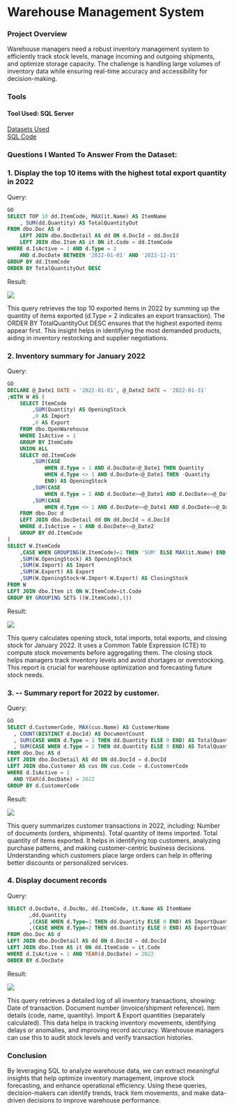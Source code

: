 
# Warehouse Management System   

### Project Overview
Warehouse managers need a robust inventory management system to efficiently track stock levels, manage incoming and outgoing shipments, and optimize storage capacity. The challenge is handling large volumes of inventory data while ensuring real-time accuracy and accessibility for decision-making.

### Tools
#### Tool Used: SQL Server
[Datasets Used](https://github.com/duyyxz/SQL-Project/blob/main/Database.sql)   
[SQL Code](https://github.com/duyyxz/SQL-Project/blob/main/SQLQuery.sql)

### Questions I Wanted To Answer From the Dataset:
### 1. Display the top 10 items with the highest total export quantity in 2022

Query:
```sql
GO
SELECT TOP 10 dd.ItemCode, MAX(it.Name) AS ItemName
    , SUM(dd.Quantity) AS TotalQuantityOut
FROM dbo.Doc AS d
    LEFT JOIN dbo.DocDetail AS dd ON d.DocId = dd.DocId
    LEFT JOIN dbo.Item AS it ON it.Code = dd.ItemCode
WHERE d.IsActive = 1 AND d.Type = 2
    AND d.DocDate BETWEEN '2022-01-01' AND '2022-12-31'
GROUP BY dd.ItemCode
ORDER BY TotalQuantityOut DESC
```

Result:    

![](https://private-user-images.githubusercontent.com/102895063/420646239-88556c83-af62-46f8-9679-453009d17f80.png?jwt=eyJhbGciOiJIUzI1NiIsInR5cCI6IkpXVCJ9.eyJpc3MiOiJnaXRodWIuY29tIiwiYXVkIjoicmF3LmdpdGh1YnVzZXJjb250ZW50LmNvbSIsImtleSI6ImtleTUiLCJleHAiOjE3NDE1MDAyNzIsIm5iZiI6MTc0MTQ5OTk3MiwicGF0aCI6Ii8xMDI4OTUwNjMvNDIwNjQ2MjM5LTg4NTU2YzgzLWFmNjItNDZmOC05Njc5LTQ1MzAwOWQxN2Y4MC5wbmc_WC1BbXotQWxnb3JpdGhtPUFXUzQtSE1BQy1TSEEyNTYmWC1BbXotQ3JlZGVudGlhbD1BS0lBVkNPRFlMU0E1M1BRSzRaQSUyRjIwMjUwMzA5JTJGdXMtZWFzdC0xJTJGczMlMkZhd3M0X3JlcXVlc3QmWC1BbXotRGF0ZT0yMDI1MDMwOVQwNTU5MzJaJlgtQW16LUV4cGlyZXM9MzAwJlgtQW16LVNpZ25hdHVyZT0yMTU0ZDkyYTRkYmU5OTc5Y2YxZjEyMmVhOTRmODVhNzNmOGUxZTk4ZmI1Mzg2ZThhM2QwOTE4OTQ0Yjc4YWMyJlgtQW16LVNpZ25lZEhlYWRlcnM9aG9zdCJ9.5KMB5fVaLzlabsHZOHZ8fi8DW6LWaUqeuRNIpYigE2Y)

This query retrieves the top 10 exported items in 2022 by summing up the quantity of items exported (d.Type = 2 indicates an export transaction).
The ORDER BY TotalQuantityOut DESC ensures that the highest exported items appear first.
This insight helps in identifying the most demanded products, aiding in inventory restocking and supplier negotiations.

### 2. Inventory summary for January 2022
Query:
```sql
GO
DECLARE @_Date1 DATE = '2022-01-01', @_Date2 DATE = '2022-01-31'
;WITH W AS (
    SELECT ItemCode
        ,SUM(Quantity) AS OpeningStock
        ,0 AS Import
        ,0 AS Export
    FROM dbo.OpenWarehouse
    WHERE IsActive = 1
    GROUP BY ItemCode
    UNION ALL
    SELECT dd.ItemCode
        ,SUM(CASE
            WHEN d.Type = 1 AND d.DocDate<@_Date1 THEN Quantity
            WHEN d.Type <> 1 AND d.DocDate<@_Date1 THEN -Quantity
            END) AS OpeningStock
        ,SUM(CASE
            WHEN d.Type = 1 AND d.DocDate>=@_Date1 AND d.DocDate<=@_Date2 THEN Quantity ELSE 0 END) AS Import
        ,SUM(CASE
            WHEN d.Type <> 1 AND d.DocDate>=@_Date1 AND d.DocDate<=@_Date2 THEN Quantity ELSE 0 END) AS Export
    FROM dbo.Doc d
    LEFT JOIN dbo.DocDetail dd ON dd.DocId = d.DocId
    WHERE d.IsActive = 1 AND d.DocDate<=@_Date2
    GROUP BY dd.ItemCode
)
SELECT W.ItemCode
    ,CASE WHEN GROUPING(W.ItemCode)=1 THEN 'SUM' ELSE MAX(it.Name) END AS ItemName
    ,SUM(W.OpeningStock) AS OpeningStock
    ,SUM(W.Import) AS Import
    ,SUM(W.Export) AS Export
    ,SUM(W.OpeningStock+W.Import-W.Export) AS ClosingStock
FROM W
LEFT JOIN dbo.Item it ON W.ItemCode=it.Code
GROUP BY GROUPING SETS ((W.ItemCode),())
```
Result:    

![]([https://www.example.com/images/landscape.jpg](https://private-user-images.githubusercontent.com/102895063/420646939-3e6ae545-a65c-40b6-a4c5-ffba34b86dfa.png?jwt=eyJhbGciOiJIUzI1NiIsInR5cCI6IkpXVCJ9.eyJpc3MiOiJnaXRodWIuY29tIiwiYXVkIjoicmF3LmdpdGh1YnVzZXJjb250ZW50LmNvbSIsImtleSI6ImtleTUiLCJleHAiOjE3NDE1MDA3MzUsIm5iZiI6MTc0MTUwMDQzNSwicGF0aCI6Ii8xMDI4OTUwNjMvNDIwNjQ2OTM5LTNlNmFlNTQ1LWE2NWMtNDBiNi1hNGM1LWZmYmEzNGI4NmRmYS5wbmc_WC1BbXotQWxnb3JpdGhtPUFXUzQtSE1BQy1TSEEyNTYmWC1BbXotQ3JlZGVudGlhbD1BS0lBVkNPRFlMU0E1M1BRSzRaQSUyRjIwMjUwMzA5JTJGdXMtZWFzdC0xJTJGczMlMkZhd3M0X3JlcXVlc3QmWC1BbXotRGF0ZT0yMDI1MDMwOVQwNjA3MTVaJlgtQW16LUV4cGlyZXM9MzAwJlgtQW16LVNpZ25hdHVyZT1iZGZmMmI2NDQxY2EzNmM3YzM0MjVmNGI2MThmMDVmMTI4MmUzMjBmYWM4YzgwYmRiZDEyZTM3ZmFiOWE0ZDk3JlgtQW16LVNpZ25lZEhlYWRlcnM9aG9zdCJ9.vcXZieYI33hHn31pNz0gPgID5R0gg6unvWI4umIIJPo))

This query calculates opening stock, total imports, total exports, and closing stock for January 2022.
It uses a Common Table Expression (CTE) to compute stock movements before aggregating them.
The closing stock helps managers track inventory levels and avoid shortages or overstocking.
This report is crucial for warehouse optimization and forecasting future stock needs.
### 3. -- Summary report for 2022 by customer.
Query:
```sql
GO
SELECT d.CustomerCode, MAX(cus.Name) AS CustomerName
  , COUNT(DISTINCT d.DocId) AS DocumentCount
  , SUM(CASE WHEN d.Type = 1 THEN dd.Quantity ELSE 0 END) AS TotalQuantityIn
  , SUM(CASE WHEN d.Type = 2 THEN dd.Quantity ELSE 0 END) AS TotalQuantityOut
FROM dbo.Doc AS d
LEFT JOIN dbo.DocDetail AS dd ON dd.DocId = d.DocId
LEFT JOIN dbo.Customer AS cus ON cus.Code = d.CustomerCode
WHERE d.IsActive = 1
  AND YEAR(d.DocDate) = 2022
GROUP BY d.CustomerCode
```
Result:    

![]([https://www.example.com/images/landscape.jpg](https://private-user-images.githubusercontent.com/102895063/420647152-6b2477cf-efee-46c4-be8c-61b8d05ff321.png?jwt=eyJhbGciOiJIUzI1NiIsInR5cCI6IkpXVCJ9.eyJpc3MiOiJnaXRodWIuY29tIiwiYXVkIjoicmF3LmdpdGh1YnVzZXJjb250ZW50LmNvbSIsImtleSI6ImtleTUiLCJleHAiOjE3NDE1MDEwMTEsIm5iZiI6MTc0MTUwMDcxMSwicGF0aCI6Ii8xMDI4OTUwNjMvNDIwNjQ3MTUyLTZiMjQ3N2NmLWVmZWUtNDZjNC1iZThjLTYxYjhkMDVmZjMyMS5wbmc_WC1BbXotQWxnb3JpdGhtPUFXUzQtSE1BQy1TSEEyNTYmWC1BbXotQ3JlZGVudGlhbD1BS0lBVkNPRFlMU0E1M1BRSzRaQSUyRjIwMjUwMzA5JTJGdXMtZWFzdC0xJTJGczMlMkZhd3M0X3JlcXVlc3QmWC1BbXotRGF0ZT0yMDI1MDMwOVQwNjExNTFaJlgtQW16LUV4cGlyZXM9MzAwJlgtQW16LVNpZ25hdHVyZT0zN2JiMzI0MWU5MWNhODBkMGFlOWU2MjViMTA0NTc2MWE5Mjk4MzVlMzgzZGVmNWE1OWJmOWFhZTJmM2U4NWRkJlgtQW16LVNpZ25lZEhlYWRlcnM9aG9zdCJ9.rV3QKfyZA_v2J9kbUtFqxDHApZROuSfIs_PMQvN6_Eo))

This query summarizes customer transactions in 2022, including:
Number of documents (orders, shipments).
Total quantity of items imported.
Total quantity of items exported.
It helps in identifying top customers, analyzing purchase patterns, and making customer-centric business decisions.
Understanding which customers place large orders can help in offering better discounts or personalized services.

### 4. Display document records
Query:
```sql
SELECT d.DocDate, d.DocNo, dd.ItemCode, it.Name AS ItemName
       ,dd.Quantity
       ,(CASE WHEN d.Type=1 THEN dd.Quantity ELSE 0 END) AS ImportQuantity
       ,(CASE WHEN d.Type=2 THEN dd.Quantity ELSE 0 END) AS ExportQuantity
FROM dbo.Doc AS d
LEFT JOIN dbo.DocDetail AS dd ON d.DocId = dd.DocId
LEFT JOIN dbo.Item AS it ON dd.ItemCode = it.Code
WHERE d.IsActive = 1 AND YEAR(d.DocDate) = 2022
ORDER BY d.DocDate
```
Result:    

![]([https://www.example.com/images/landscape.jpg](https://private-user-images.githubusercontent.com/102895063/420647208-50daf76e-faa4-4d33-b950-18d7344d5b88.png?jwt=eyJhbGciOiJIUzI1NiIsInR5cCI6IkpXVCJ9.eyJpc3MiOiJnaXRodWIuY29tIiwiYXVkIjoicmF3LmdpdGh1YnVzZXJjb250ZW50LmNvbSIsImtleSI6ImtleTUiLCJleHAiOjE3NDE1MDEwNjQsIm5iZiI6MTc0MTUwMDc2NCwicGF0aCI6Ii8xMDI4OTUwNjMvNDIwNjQ3MjA4LTUwZGFmNzZlLWZhYTQtNGQzMy1iOTUwLTE4ZDczNDRkNWI4OC5wbmc_WC1BbXotQWxnb3JpdGhtPUFXUzQtSE1BQy1TSEEyNTYmWC1BbXotQ3JlZGVudGlhbD1BS0lBVkNPRFlMU0E1M1BRSzRaQSUyRjIwMjUwMzA5JTJGdXMtZWFzdC0xJTJGczMlMkZhd3M0X3JlcXVlc3QmWC1BbXotRGF0ZT0yMDI1MDMwOVQwNjEyNDRaJlgtQW16LUV4cGlyZXM9MzAwJlgtQW16LVNpZ25hdHVyZT1iOWIzMDg0MzJhYzY5NTFkN2M4YWQ3MmZjN2UyNDZlMDY1ZjI3OTc0MTU3MmNiMzg1ODg3OGQ5MDA2MjI0MDdlJlgtQW16LVNpZ25lZEhlYWRlcnM9aG9zdCJ9.cb7bwUEFcN_GQDc71rFA2bDOlT6kRaG99XWOvawgFA4))

This query retrieves a detailed log of all inventory transactions, showing:
Date of transaction.
Document number (invoice/shipment reference).
Item details (code, name, quantity).
Import & Export quantities (separately calculated).
This data helps in tracking inventory movements, identifying delays or anomalies, and improving record accuracy.
Warehouse managers can use this to audit stock levels and verify transaction histories.
### Conclusion
By leveraging SQL to analyze warehouse data, we can extract meaningful insights that help optimize inventory management, improve stock forecasting, and enhance operational efficiency. Using these queries, decision-makers can identify trends, track item movements, and make data-driven decisions to improve warehouse performance.
